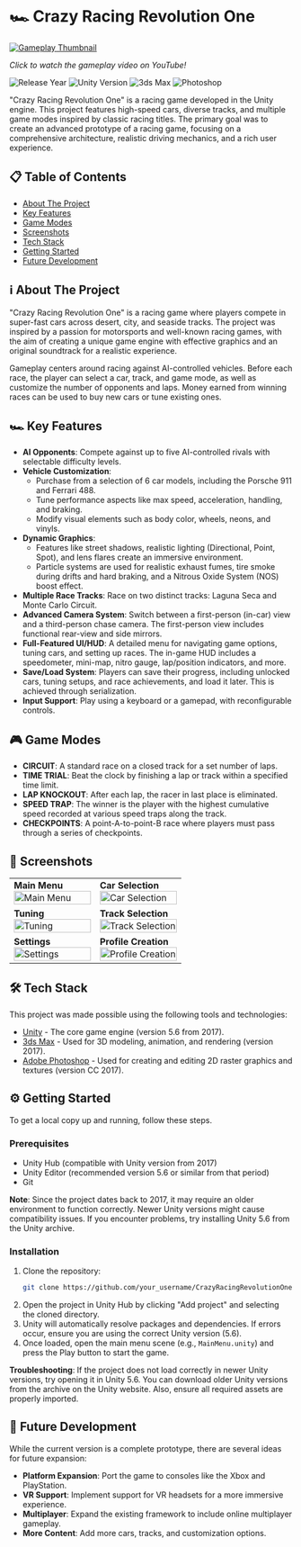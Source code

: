 # 🏎️ Crazy Racing Revolution One

[![Gameplay Thumbnail](https://i.ytimg.com/vi/MrilMBBXJaE/maxresdefault.jpg)](https://youtu.be/MrilMBBXJaE)

_Click to watch the gameplay video on YouTube!_

![Release Year](https://img.shields.io/badge/Release_Year-2017-blue) ![Unity Version](https://img.shields.io/badge/Unity-5.6-green) ![3ds Max](https://img.shields.io/badge/3ds_Max-2017-orange) ![Photoshop](https://img.shields.io/badge/Photoshop-CC_2017-purple)

"Crazy Racing Revolution One" is a racing game developed in the Unity engine. This project features high-speed cars, diverse tracks, and multiple game modes inspired by classic racing titles. The primary goal was to create an advanced prototype of a racing game, focusing on a comprehensive architecture, realistic driving mechanics, and a rich user experience.

## 📋 Table of Contents

- [About The Project](#about-the-project)
- [Key Features](#key-features)
- [Game Modes](#game-modes)
- [Screenshots](#screenshots)
- [Tech Stack](#tech-stack)
- [Getting Started](#getting-started)
- [Future Development](#future-development)

## ℹ️ About The Project

"Crazy Racing Revolution One" is a racing game where players compete in super-fast cars across desert, city, and seaside tracks. The project was inspired by a passion for motorsports and well-known racing games, with the aim of creating a unique game engine with effective graphics and an original soundtrack for a realistic experience.

Gameplay centers around racing against AI-controlled vehicles. Before each race, the player can select a car, track, and game mode, as well as customize the number of opponents and laps. Money earned from winning races can be used to buy new cars or tune existing ones.

## 🏎️ Key Features

- **AI Opponents**: Compete against up to five AI-controlled rivals with selectable difficulty levels.
- **Vehicle Customization**:
  - Purchase from a selection of 6 car models, including the Porsche 911 and Ferrari 488.
  - Tune performance aspects like max speed, acceleration, handling, and braking.
  - Modify visual elements such as body color, wheels, neons, and vinyls.
- **Dynamic Graphics**:
  - Features like street shadows, realistic lighting (Directional, Point, Spot), and lens flares create an immersive environment.
  - Particle systems are used for realistic exhaust fumes, tire smoke during drifts and hard braking, and a Nitrous Oxide System (NOS) boost effect.
- **Multiple Race Tracks**: Race on two distinct tracks: Laguna Seca and Monte Carlo Circuit.
- **Advanced Camera System**: Switch between a first-person (in-car) view and a third-person chase camera. The first-person view includes functional rear-view and side mirrors.
- **Full-Featured UI/HUD**: A detailed menu for navigating game options, tuning cars, and setting up races. The in-game HUD includes a speedometer, mini-map, nitro gauge, lap/position indicators, and more.
- **Save/Load System**: Players can save their progress, including unlocked cars, tuning setups, and race achievements, and load it later. This is achieved through serialization.
- **Input Support**: Play using a keyboard or a gamepad, with reconfigurable controls.

## 🎮 Game Modes

- **CIRCUIT**: A standard race on a closed track for a set number of laps.
- **TIME TRIAL**: Beat the clock by finishing a lap or track within a specified time limit.
- **LAP KNOCKOUT**: After each lap, the racer in last place is eliminated.
- **SPEED TRAP**: The winner is the player with the highest cumulative speed recorded at various speed traps along the track.
- **CHECKPOINTS**: A point-A-to-point-B race where players must pass through a series of checkpoints.

## 📸 Screenshots

<table>
  <tr>
    <td width="50%"><strong>Main Menu</strong><br><img src="https://i.imgur.com/72fNgaK.png" width="100%" alt="Main Menu"></td>
    <td width="50%"><strong>Car Selection</strong><br><img src="https://i.imgur.com/1lka8fz.png" width="100%" alt="Car Selection"></td>
  </tr>
  <tr>
    <td width="50%"><strong>Tuning</strong><br><img src="https://i.imgur.com/7pY8XGk.png" width="100%" alt="Tuning"></td>
    <td width="50%"><strong>Track Selection</strong><br><img src="https://i.imgur.com/cjeWKzH.png" width="100%" alt="Track Selection"></td>
  </tr>
  <tr>
    <td width="50%"><strong>Settings</strong><br><img src="https://i.imgur.com/VVboDZr.png" width="100%" alt="Settings"></td>
    <td width="50%"><strong>Profile Creation</strong><br><img src="https://i.imgur.com/IYsUNrA.png" width="100%" alt="Profile Creation"></td>
  </tr>
</table>

## 🛠️ Tech Stack

This project was made possible using the following tools and technologies:

- [Unity](https://unity3d.com/unity/licenses) - The core game engine (version 5.6 from 2017).
- [3ds Max](https://www.autodesk.com/products/3ds-max/overview) - Used for 3D modeling, animation, and rendering (version 2017).
- [Adobe Photoshop](https://www.adobe.com/products/photoshop.html) - Used for creating and editing 2D raster graphics and textures (version CC 2017).

## ⚙️ Getting Started

To get a local copy up and running, follow these steps.

### Prerequisites

- Unity Hub (compatible with Unity version from 2017)
- Unity Editor (recommended version 5.6 or similar from that period)
- Git

**Note**: Since the project dates back to 2017, it may require an older environment to function correctly. Newer Unity versions might cause compatibility issues. If you encounter problems, try installing Unity 5.6 from the Unity archive.

### Installation

1. Clone the repository:
   ```sh
   git clone https://github.com/your_username/CrazyRacingRevolutionOne.git
   ```
2. Open the project in Unity Hub by clicking "Add project" and selecting the cloned directory.
3. Unity will automatically resolve packages and dependencies. If errors occur, ensure you are using the correct Unity version (5.6).
4. Once loaded, open the main menu scene (e.g., `MainMenu.unity`) and press the Play button to start the game.

**Troubleshooting**: If the project does not load correctly in newer Unity versions, try opening it in Unity 5.6. You can download older Unity versions from the archive on the Unity website. Also, ensure all required assets are properly imported.

## 🚀 Future Development

While the current version is a complete prototype, there are several ideas for future expansion:

- **Platform Expansion**: Port the game to consoles like the Xbox and PlayStation.
- **VR Support**: Implement support for VR headsets for a more immersive experience.
- **Multiplayer**: Expand the existing framework to include online multiplayer gameplay.
- **More Content**: Add more cars, tracks, and customization options.
